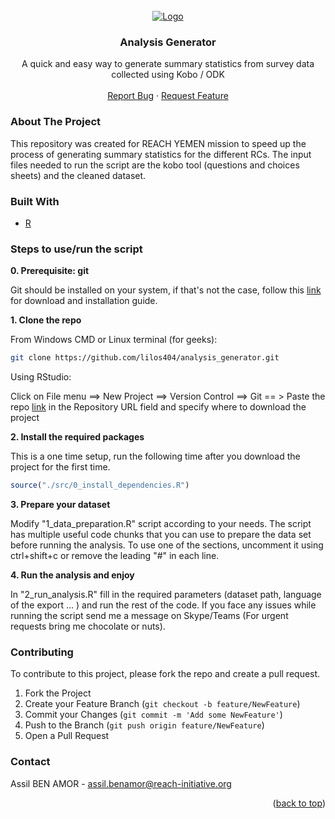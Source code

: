 
<div id="top"></div>




<!-- PROJECT LOGO -->
<br />
<div align="center">
  <a href="https://github.com/lilos404/analysis_generator.git">
    <img src="https://data.humdata.org/image/2015-11-05-231341.581365REACHlogo_300x125_grey.png" alt="Logo">
  </a>

<h3 align="center">Analysis Generator</h3>

  <p align="center">
    A quick and easy way to generate summary statistics from survey data collected using Kobo / ODK
    <br />
    <br />
    <a href="https://github.com/lilos404/analysis_generator.git/issues">Report Bug</a>
    ·
    <a href="https://github.com/lilos404/analysis_generator.git/issues">Request Feature</a>
  </p>
</div>



<!-- ABOUT THE PROJECT -->
### About The Project

This repository was created for REACH YEMEN mission to speed up the process of generating summary statistics for the different RCs. The input files needed to run the script are the kobo tool (questions and choices sheets) and the cleaned dataset.




### Built With

* [R](https://www.r-project.org/)




<!-- GETTING STARTED -->

### Steps to use/run the script

**0. Prerequisite: git**

Git should be installed on your system, if that's not the case, follow this [link](https://git-scm.com/book/en/v2/Getting-Started-Installing-Git) for download and installation guide.

**1. Clone the repo**

   
   From Windows CMD or Linux terminal (for geeks):
   
   ```sh
   git clone https://github.com/lilos404/analysis_generator.git
   ```
   
   Using RStudio:
   
  
  Click on File menu ==> New Project ==> Version Control ==> Git == > Paste the repo   [link](https://github.com/lilos404/analysis_generator.git) in the Repository URL field and specify where to download the project
   
**2. Install the required packages** 

This is a one time setup, run the following time after you download the project for the first time.

```R
source("./src/0_install_dependencies.R")
```

**3. Prepare your dataset** 

Modify "1_data_preparation.R" script according to your needs. The script has multiple useful code chunks that you can use to prepare the data set before running the analysis. To use one of the sections, uncomment it using ctrl+shift+c or remove the leading "#" in each line.

**4. Run the analysis and enjoy** 

In "2_run_analysis.R" fill in the required parameters (dataset path, language of the export ... ) and run the rest of the code.
If you face any issues while running the script send me a message on Skype/Teams (For urgent requests bring me chocolate or nuts). 



<!-- CONTRIBUTING -->
### Contributing

To contribute to this project, please fork the repo and create a pull request. 

1. Fork the Project
2. Create your Feature Branch (`git checkout -b feature/NewFeature`)
3. Commit your Changes (`git commit -m 'Add some NewFeature'`)
4. Push to the Branch (`git push origin feature/NewFeature`)
5. Open a Pull Request



<!-- CONTACT -->
### Contact

Assil BEN AMOR - assil.benamor@reach-initiative.org


<p align="right">(<a href="#top">back to top</a>)</p>

